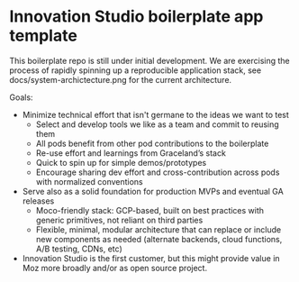 # Innovation Studio boilerplate app template

This boilerplate repo is still under initial development. We are exercising the
process of rapidly spinning up a reproducible application stack, see
docs/system-archictecture.png for the current architecture.

Goals:
- Minimize technical effort that isn't germane to the ideas we want to test
  - Select and develop tools we like as a team and commit to reusing them
  - All pods benefit from other pod contributions to the boilerplate
  - Re-use effort and learnings from Graceland’s stack
  - Quick to spin up for simple demos/prototypes
  - Encourage sharing dev effort and cross-contribution across pods with
    normalized conventions
- Serve also as a solid foundation for production MVPs and eventual GA releases
  - Moco-friendly stack: GCP-based, built on best practices with generic
    primitives, not reliant on third parties
  - Flexible, minimal, modular architecture that can replace or include new
    components as needed (alternate backends, cloud functions, A/B testing,
    CDNs, etc)
- Innovation Studio is the first customer, but this might provide value in Moz
  more broadly and/or as open source project.

